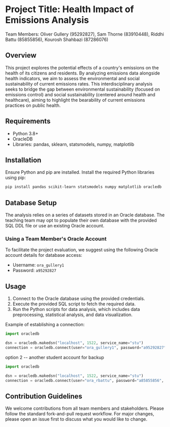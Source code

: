 # Project Title: Health Impact of Emissions Analysis

Team Members: Oliver Gullery (95292827), Sam Thorne (83910448), Riddhi Battu (85855856), Kourosh Shahbazi (87286076)

## Overview

This project explores the potential effects of a country's emissions on the health of its citizens and residents. By analyzing emissions data alongside health indicators, we aim to assess the environmental and social sustainability of current emissions rates. This interdisciplinary analysis seeks to bridge the gap between environmental sustainability (focused on emissions control) and social sustainability (centered around health and healthcare), aiming to highlight the bearability of current emissions practices on public health.

## Requirements

- Python 3.8+
- OracleDB
- Libraries: pandas, sklearn, statsmodels, numpy, matplotlib

## Installation

Ensure Python and pip are installed. Install the required Python libraries using pip:

```bash
pip install pandas scikit-learn statsmodels numpy matplotlib oracledb
```

## Database Setup

The analysis relies on a series of datasets stored in an Oracle database. The teaching team may opt to populate their own database with the provided SQL DDL file or use an existing Oracle account.

### Using a Team Member's Oracle Account

To facilitate the project evaluation, we suggest using the following Oracle account details for database access:

- Username: `ora_gullery1`
- Password: `a95292827`


## Usage

1. Connect to the Oracle database using the provided credentials.
2. Execute the provided SQL script to fetch the required data.
3. Run the Python scripts for data analysis, which includes data preprocessing, statistical analysis, and data visualization.

Example of establishing a connection:

```python
import oracledb

dsn = oracledb.makedsn("localhost", 1522, service_name="stu")
connection = oracledb.connect(user="ora_gullery1", password="a95292827", dsn=dsn)
```

option 2 -- another student account for backup

```python
import oracledb

dsn = oracledb.makedsn("localhost", 1522, service_name="stu")
connection = oracledb.connect(user="ora_rbattu", password="a85855856", dsn=dsn)
```

## Contribution Guidelines

We welcome contributions from all team members and stakeholders. Please follow the standard fork-and-pull request workflow. For major changes, please open an issue first to discuss what you would like to change.

